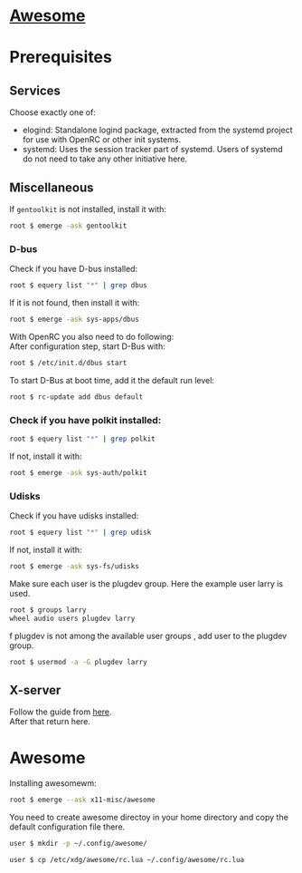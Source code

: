 # [Awesome](https://wiki.gentoo.org/wiki/Awesome)

# Prerequisites
## Services
Choose exactly one of:
- elogind: Standalone logind package, extracted from the systemd project for use with OpenRC or other init systems.
- systemd: Uses the session tracker part of systemd. Users of systemd do not need to take any other initiative here.

## Miscellaneous
If `gentoolkit` is not installed, install it with: 
``` bash
root $ emerge -ask gentoolkit
```
### D-bus  
Check if you have D-bus installed:
```bash
root $ equery list "*" | grep dbus
```
If it is not found, then install it with:
```bash
root $ emerge -ask sys-apps/dbus
```
With OpenRC you also need to do following:  
After configuration step, start D-Bus with:
```bash
root $ /etc/init.d/dbus start
```
To start D-Bus at boot time, add it the default run level:
```bash
root $ rc-update add dbus default
```
  
  
### Check if you have polkit installed:
```bash
root $ equery list "*" | grep polkit
```
If not, install it with:
```bash
root $ emerge -ask sys-auth/polkit
```
  
  
### Udisks
Check if you have udisks installed:
```bash
root $ equery list "*" | grep udisk
```
If not, install it with:
```bash
root $ emerge -ask sys-fs/udisks
```
Make sure each user is the plugdev group. Here the example user larry is used.  
```bash
root $ groups larry
wheel audio users plugdev larry
```
f plugdev is not among the available user groups , add user to the plugdev group.
```bash
root $ usermod -a -G plugdev larry
```

## X-server
Follow the guide from [here](https://github.com/Veliquu/Personal-linux/blob/main/Gentoo/Systemd/Desktop%20Enviroment/Xorg.md).  
After that return here.

# Awesome
Installing awesomewm:
```bash
root $ emerge --ask x11-misc/awesome
```
You need to create awesome directoy in your home directory and copy the default configuration file there.
```bash
user $ mkdir -p ~/.config/awesome/
```
```bash
user $ cp /etc/xdg/awesome/rc.lua ~/.config/awesome/rc.lua
```


